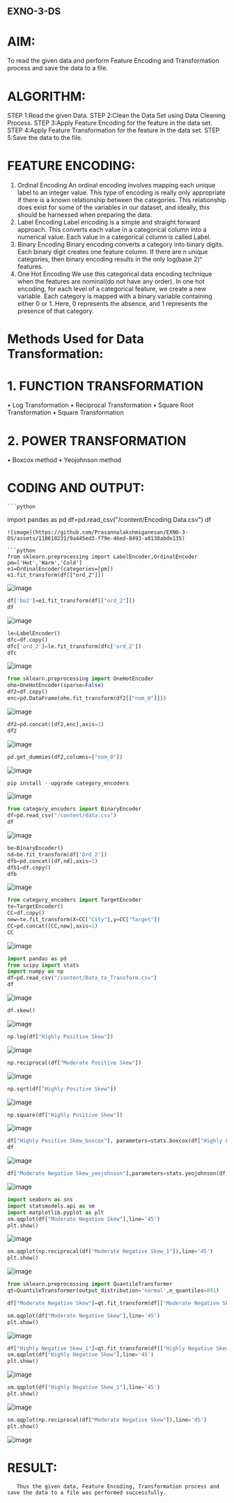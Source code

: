 ## EXNO-3-DS

# AIM:
To read the given data and perform Feature Encoding and Transformation process and save the data to a file.

# ALGORITHM:
STEP 1:Read the given Data.
STEP 2:Clean the Data Set using Data Cleaning Process.
STEP 3:Apply Feature Encoding for the feature in the data set.
STEP 4:Apply Feature Transformation for the feature in the data set.
STEP 5:Save the data to the file.

# FEATURE ENCODING:
1. Ordinal Encoding
An ordinal encoding involves mapping each unique label to an integer value. This type of encoding is really only appropriate if there is a known relationship between the categories. This relationship does exist for some of the variables in our dataset, and ideally, this should be harnessed when preparing the data.
2. Label Encoding
Label encoding is a simple and straight forward approach. This converts each value in a categorical column into a numerical value. Each value in a categorical column is called Label.
3. Binary Encoding
Binary encoding converts a category into binary digits. Each binary digit creates one feature column. If there are n unique categories, then binary encoding results in the only log(base 2)ⁿ features.
4. One Hot Encoding
We use this categorical data encoding technique when the features are nominal(do not have any order). In one hot encoding, for each level of a categorical feature, we create a new variable. Each category is mapped with a binary variable containing either 0 or 1. Here, 0 represents the absence, and 1 represents the presence of that category.

# Methods Used for Data Transformation:
  # 1. FUNCTION TRANSFORMATION
• Log Transformation
• Reciprocal Transformation
• Square Root Transformation
• Square Transformation
  # 2. POWER TRANSFORMATION
• Boxcox method
• Yeojohnson method

# CODING AND OUTPUT:
    ```python
import pandas as pd
df=pd.read_csv("/content/Encoding Data.csv")
df
```
![image](https://github.com/Prasannalakshmiganesan/EXNO-3-DS/assets/118610231/9a445ed3-f79e-46ed-8493-a0138abde135)

```python
from sklearn.preprocessing import LabelEncoder,OrdinalEncoder
pm=['Hot','Warm','Cold']
e1=OrdinalEncoder(categories=[pm])
e1.fit_transform(df[["ord_2"]])
```
![image](https://github.com/Prasannalakshmiganesan/EXNO-3-DS/assets/118610231/c5ae2314-6f2b-4d93-92b3-f44d1b74015a)



```python
df['bo2']=e1.fit_transform(df[["ord_2"]])
df
```
![image](https://github.com/Prasannalakshmiganesan/EXNO-3-DS/assets/118610231/4ae17d2a-aa22-4340-9faf-8567549250f6)



```python
le=LabelEncoder()
dfc=df.copy()
dfc['ord_2']=le.fit_transform(dfc['ord_2'])
dfc
```
![image](https://github.com/Prasannalakshmiganesan/EXNO-3-DS/assets/118610231/2249ccf3-4a16-462b-b745-677312c7fd42)



```python
from sklearn.preprocessing import OneHotEncoder
ohe=OneHotEncoder(sparse=False)
df2=df.copy()
enc=pd.DataFrame(ohe.fit_transform(df2[["nom_0"]]))
```
![image](https://github.com/Prasannalakshmiganesan/EXNO-3-DS/assets/118610231/d2714505-ceae-48c6-b428-fc421aaa735d)


```python
df2=pd.concat([df2,enc],axis=1)
df2
```
![image](https://github.com/Prasannalakshmiganesan/EXNO-3-DS/assets/118610231/b4b4c5b2-9bc8-4f41-8649-096999696847)

```python
pd.get_dummies(df2,columns=["nom_0"])
```
![image](https://github.com/Prasannalakshmiganesan/EXNO-3-DS/assets/118610231/e56e11b0-9489-41a5-973c-e32fca8f9840)



```python
pip install --upgrade category_encoders
```
![image](https://github.com/Prasannalakshmiganesan/EXNO-3-DS/assets/118610231/0711d42f-4456-4222-8334-f183bc7c2385)



```python
from category_encoders import BinaryEncoder
df=pd.read_csv("/content/data.csv")
df
```
![image](https://github.com/Prasannalakshmiganesan/EXNO-3-DS/assets/118610231/3d2f8b4c-0ffc-4754-8c1b-ad637c727c9b)



```python
be=BinaryEncoder()
nd=be.fit_transform(df['Ord_2'])
dfb=pd.concat([df,nd],axis=1)
dfb1=df.copy()
dfb
```
![image](https://github.com/Prasannalakshmiganesan/EXNO-3-DS/assets/118610231/781ddd71-1fc6-499b-9234-b83778405580)


```python
from category_encoders import TargetEncoder
te=TargetEncoder()
CC=df.copy()
new=te.fit_transform(X=CC["City"],y=CC["Target"])
CC=pd.concat([CC,new],axis=1)
CC
```
![image](https://github.com/Prasannalakshmiganesan/EXNO-3-DS/assets/118610231/6f1877a4-9ba9-45d6-8df2-38fdc103a0ef)



```python
import pandas as pd
from scipy import stats
import numpy as np
df=pd.read_csv("/content/Data_to_Transform.csv")
df
```
![image](https://github.com/Prasannalakshmiganesan/EXNO-3-DS/assets/118610231/63cbb12a-e9eb-447e-855a-e56c706bbfa9)



```python
df.skew()
```
![image](https://github.com/Prasannalakshmiganesan/EXNO-3-DS/assets/118610231/3d04bbce-76dc-4571-8c8d-5aad234c1766)



```python
np.log(df["Highly Positive Skew"])
```
![image](https://github.com/Prasannalakshmiganesan/EXNO-3-DS/assets/118610231/7247340c-6488-4b75-9deb-0ad3f10e03fd)



```python
np.reciprocal(df["Moderate Positive Skew"])
```
![image](https://github.com/Prasannalakshmiganesan/EXNO-3-DS/assets/118610231/71ae0399-a828-406a-93a6-0e36cc31e249)


```python
np.sqrt(df["Highly Positive Skew"])
```
![image](https://github.com/Prasannalakshmiganesan/EXNO-3-DS/assets/118610231/9b500fd0-9b55-4397-b1e8-364652aca983)


```python
np.square(df["Highly Positive Skew"])
```

![image](https://github.com/Prasannalakshmiganesan/EXNO-3-DS/assets/118610231/d243323b-c97e-4c55-a41f-f76d176e6461)


```python
df["Highly Positive Skew_boxcox"], parameters=stats.boxcox(df["Highly Positive Skew"])
df
```
![image](https://github.com/Prasannalakshmiganesan/EXNO-3-DS/assets/118610231/758eaaba-b780-4fee-8487-d8242a9d6148)


```python
df["Moderate Negative Skew_yeojohnson"],parameters=stats.yeojohnson(df["Moderate Negative Skew"])
```
![image](https://github.com/Prasannalakshmiganesan/EXNO-3-DS/assets/118610231/4945b8c6-e27d-4526-9032-0c0aeb9ab576)


```python
import seaborn as sns
import statsmodels.api as sm
import matplotlib.pyplot as plt
sm.qqplot(df["Moderate Negative Skew"],line='45')
plt.show()
```
![image](https://github.com/Prasannalakshmiganesan/EXNO-3-DS/assets/118610231/52a7553c-c1bd-4489-a0cb-b13a27684c23)



```python
sm.qqplot(np.reciprocal(df["Moderate Negative Skew_1"]),line='45')
plt.show()
```
![image](https://github.com/Prasannalakshmiganesan/EXNO-3-DS/assets/118610231/3688ed78-4920-4cd4-9e33-4420fc790b8d)



```python
from sklearn.preprocessing import QuantileTransformer
qt=QuantileTransformer(output_distribution='normal',n_quantiles=891)

df["Moderate Negative Skew"]=qt.fit_transform(df[["Moderate Negative Skew"]])

sm.qqplot(df["Moderate Negative Skew"],line='45')
plt.show()
```
![image](https://github.com/Prasannalakshmiganesan/EXNO-3-DS/assets/118610231/9ef5152c-d766-48e1-857c-a7dbfde4e648)



```python
df["Highly Negative Skew_1"]=qt.fit_transform(df[["Highly Negative Skew"]])
sm.qqplot(df["Highly Negative Skew"],line='45')
plt.show()
```

![image](https://github.com/Prasannalakshmiganesan/EXNO-3-DS/assets/118610231/fde4b296-88ec-46ad-b6f3-2cf2b64a15f2)


```python
sm.qqplot(df["Highly Negative Skew_1"],line='45')
plt.show()
```

![image](https://github.com/Prasannalakshmiganesan/EXNO-3-DS/assets/118610231/57bae70b-8ee0-4ab1-86bf-733d2597089d)

```python
sm.qqplot(np.reciprocal(df["Moderate Negative Skew"]),line='45')
plt.show()
```
![image](https://github.com/Prasannalakshmiganesan/EXNO-3-DS/assets/118610231/3987a28b-3816-41b2-9a9d-6a1cedf8382e)


# RESULT:


       Thus the given data, Feature Encoding, Transformation process and save the data to a file was performed successfully.

       
